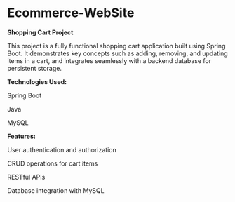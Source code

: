 # Ecommerce-WebSite
**Shopping Cart Project**

This project is a fully functional shopping cart application built using Spring Boot. It demonstrates key concepts such as adding, removing, and updating items in a cart, and integrates seamlessly with a backend database for persistent storage.

__Technologies Used:__

Spring Boot

Java

MySQL

__Features:__

User authentication and authorization

CRUD operations for cart items

RESTful APIs

Database integration with MySQL

